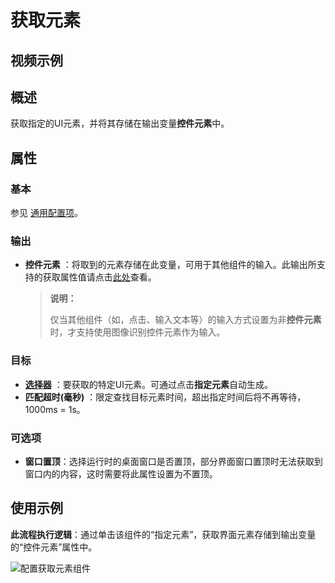 # 获取元素

## 视频示例

## 概述

获取指定的UI元素，并将其存储在输出变量**控件元素**中。

## 属性

### 基本

参见 [通用配置项](../Appendix/CommonConfigurationItems.md)。

### 输出

- **控件元素** ：将取到的元素存储在此变量，可用于其他组件的输入。此输出所支持的获取属性值请点击[此处](../Appendix/SupportedAttribute.md?_v=v2020.4)查看。

  >**说明：**
  >
  >仅当其他组件（如，点击、输入文本等）的输入方式设置为非**控件元素**时，才支持使用图像识别控件元素作为输入。

### 目标

- **[选择器](../Appendix/Selector.md?_v=v2020.4)** ：要获取的特定UI元素。可通过点击**指定元素**自动生成。
- **匹配超时(毫秒)** ：限定查找目标元素时间，超出指定时间后将不再等待，1000ms = 1s。

### 可选项

- **窗口置顶**：选择运行时的桌面窗口是否置顶，部分界面窗口置顶时无法获取到窗口内的内容，这时需要将此属性设置为不置顶。

## 使用示例

**此流程执行逻辑**：通过单击该组件的“指定元素”，获取界面元素存储到输出变量的“控件元素”属性中。

![配置获取元素组件](https://docimages.blob.core.chinacloudapi.cn/images/Activities/getElement1.png)
